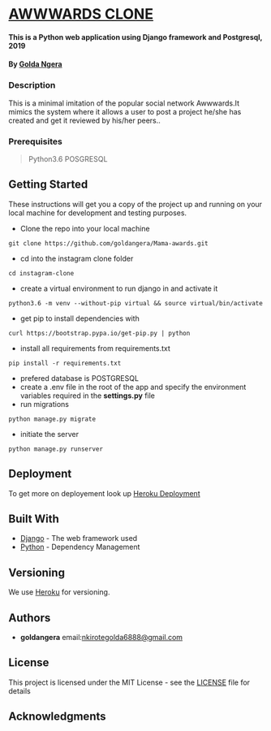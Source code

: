 # [AWWWARDS CLONE](https://www.awwwards.com/)

#### This is a Python web application using Django  framework and Postgresql, 2019

#### By **[Golda Ngera](https://github.com/goldangera)**

### Description

This is a minimal imitation of the popular social network Awwwards.It mimics the system where it allows a user to post a project he/she has created and get it reviewed by his/her peers..

### Prerequisites

> Python3.6
> POSGRESQL


## Getting Started

These instructions will get you a copy of the project up and running on your local machine for development and testing purposes.

* Clone the repo into your local machine
```
git clone https://github.com/goldangera/Mama-awards.git
```
* cd into the instagram clone folder
```
cd instagram-clone
```
* create a virtual environment to run django in and activate it 
```
python3.6 -m venv --without-pip virtual && source virtual/bin/activate
```
* get pip to install dependencies with
```
curl https://bootstrap.pypa.io/get-pip.py | python
```
* install all requirements from requirements.txt
```
pip install -r requirements.txt
```
* prefered database is POSTGRESQL
* create a .env file in the root of the app and specify the environment variables required in the **settings.py** file
* run migrations
```
python manage.py migrate
```
* initiate the server
```
python manage.py runserver
```

## Deployment

To get more on deployement look up [Heroku Deployment](https://gist.github.com/newtonkiragu/42f2500e56d9c2375a087233587eddd0)

## Built With

* [Django](https://docs.djangoproject.com/en/2.2/) - The web framework used
* [Python](https://docs.python.org/3/) - Dependency Management


## Versioning

We use [Heroku](https://www.heroku.com/home) for versioning. 

## Authors

* **goldangera** email:nkirotegolda6888@gmail.com



## License

This project is licensed under the MIT License - see the [LICENSE](LICENSE) file for details

## Acknowledgments
